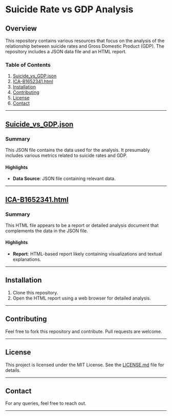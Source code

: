 
# Suicide Rate vs GDP Analysis

## Overview
This repository contains various resources that focus on the analysis of the relationship between suicide rates and Gross Domestic Product (GDP). The repository includes a JSON data file and an HTML report.

### Table of Contents
1. [Suicide_vs_GDP.json](#suicide_vs_gdp.json)
2. [ICA-B1652341.html](#ica-b1652341.html)
3. [Installation](#installation)
4. [Contributing](#contributing)
5. [License](#license)
6. [Contact](#contact)

---

## [Suicide_vs_GDP.json](./Suicide_vs_GDP.json)
### Summary
This JSON file contains the data used for the analysis. It presumably includes various metrics related to suicide rates and GDP.

#### Highlights
- **Data Source**: JSON file containing relevant data.

---

## [ICA-B1652341.html](./ICA-B1652341.html)
### Summary
This HTML file appears to be a report or detailed analysis document that complements the data in the JSON file.

#### Highlights
- **Report**: HTML-based report likely containing visualizations and textual explanations.

---

## Installation
1. Clone this repository.
2. Open the HTML report using a web browser for detailed analysis.

---

## Contributing
Feel free to fork this repository and contribute. Pull requests are welcome.

---

## License
This project is licensed under the MIT License. See the [LICENSE.md](LICENSE.md) file for details.

---

## Contact
For any queries, feel free to reach out.

---

